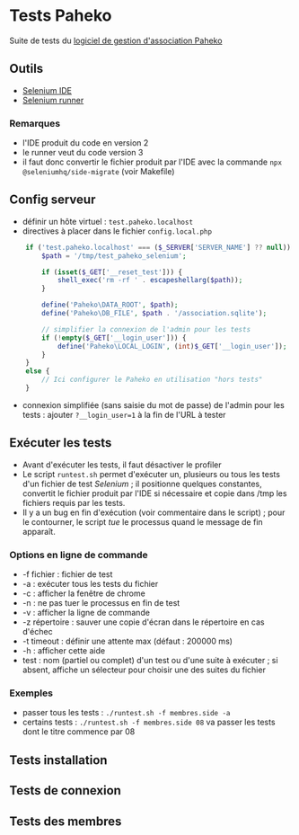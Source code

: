 # Tests Paheko

Suite de tests du [logiciel de gestion d'association Paheko](https://fossil.kd2.org/paheko)

## Outils
- [Selenium IDE](https://www.selenium.dev/selenium-ide)
- [Selenium runner](https://www.selenium.dev/selenium-ide/docs/en/introduction/command-line-runner)

### Remarques
- l'IDE produit du code en version 2
- le runner veut du code version 3
- il faut donc convertir le fichier produit par l'IDE avec la commande `npx @seleniumhq/side-migrate`
(voir Makefile)

## Config serveur
- définir un hôte virtuel : `test.paheko.localhost`
- directives à placer dans le fichier `config.local.php`

```php
	if ('test.paheko.localhost' === ($_SERVER['SERVER_NAME'] ?? null)) {
		$path = '/tmp/test_paheko_selenium';

		if (isset($_GET['__reset_test'])) {
			shell_exec('rm -rf ' . escapeshellarg($path));
		}

		define('Paheko\DATA_ROOT', $path);
		define('Paheko\DB_FILE', $path . '/association.sqlite');

		// simplifier la connexion de l'admin pour les tests
		if (!empty($_GET['__login_user'])) {
			define('Paheko\LOCAL_LOGIN', (int)$_GET['__login_user']);
		}
	}
	else {
		// Ici configurer le Paheko en utilisation "hors tests"
	}
```

- connexion simplifiée (sans saisie du mot de passe) de l'admin pour
  les tests : ajouter `?__login_user=1` à la fin de l'URL à tester

## Exécuter les tests
- Avant d'exécuter les tests, il faut désactiver le profiler
- Le script `runtest.sh` permet d'exécuter un, plusieurs ou tous les
tests d'un fichier de test *Selenium* ; il positionne quelques
constantes, convertit le fichier produit par l'IDE si nécessaire et
copie dans /tmp les fichiers requis par les tests.
- Il y a un bug en fin d'exécution (voir commentaire dans le script) ;
pour le contourner, le script *tue* le processus quand le message de
fin apparaît.

### Options en ligne de commande
-  -f fichier    : fichier de test
-  -a            : exécuter tous les tests du fichier
-  -c            : afficher la fenêtre de chrome
-  -n            : ne pas tuer le processus en fin de test
-  -v            : afficher la ligne de commande
-  -z répertoire : sauver une copie d'écran dans le répertoire en cas d'échec
-  -t timeout    : définir une attente max (défaut : 200000 ms)
-  -h            : afficher cette aide
-  test          : nom (partiel ou complet) d'un test ou d'une suite à exécuter ;
				  si absent, affiche un sélecteur pour choisir une des suites du fichier

### Exemples
  - passer tous les tests : `./runtest.sh -f membres.side -a`
  - certains tests  : `./runtest.sh -f membres.side 08` va passer les tests dont le titre commence par 08

## Tests installation

## Tests de connexion

## Tests des membres
